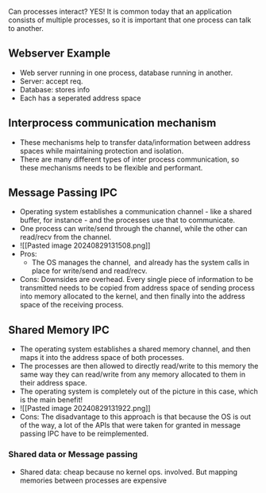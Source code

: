 Can processes interact? YES! It is common today that an application consists of multiple processes, so it is important that one process can talk to another.

## Webserver Example
- Web server running in one process, database running in another. 
- Server: accept req. 
- Database: stores info
- Each has a seperated address space 
## Interprocess communication mechanism 

- These mechanisms help to transfer data/information between address spaces while maintaining protection and isolation. 
- There are many different types of inter process communication, so these mechanisms needs to be flexible and performant.

## Message Passing IPC 
- Operating system establishes a communication channel - like a shared buffer, for instance - and the processes use that to communicate. 
- One process can write/send through the channel, while the other can read/recv from the channel.
- ![[Pasted image 20240829131508.png]]
- Pros: 
	- The OS manages the channel,  and already has the system calls in place for write/send and read/recv.
- Cons: Downsides are overhead. Every single piece of information to be transmitted needs to be copied from address space of sending process into memory allocated to the kernel, and then finally into the address space of the receiving process.

## Shared Memory IPC 

- The operating system establishes a shared memory channel, and then maps it into the address space of both processes.
- The processes are then allowed to directly read/write to this memory the same way they can read/write from any memory allocated to them in their address space.
- The operating system is completely out of the picture in this case, which is the main benefit!
- ![[Pasted image 20240829131922.png]]
- Cons: The disadvantage to this approach is that because the OS is out of the way, a lot of the APIs that were taken for granted in message passing IPC have to be reimplemented.

### Shared data or Message passing 

- Shared data: cheap because no kernel ops. involved. But mapping memories between processes are expensive